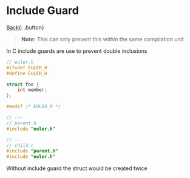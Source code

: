 # Include Guard

[Back](../../index.md){: .button}

> **Note:** This can only prevent this within the same compilation unit

In C include guards are use to prevent double inclusions

```cpp
// euler.h
#ifndef EULER_H
#define EULER_H

struct foo {
    int member;
};

#endif /* EULER_H */

// ---
// parent.h
#include "euler.h"

// ---
// child.c
#include "parent.h"
#include "euler.h"
```

Without include guard the struct would be created twice

